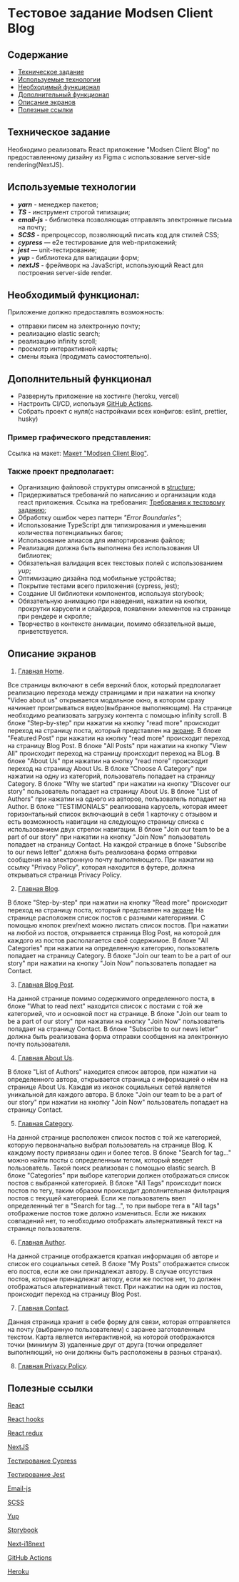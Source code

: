 # Tестовое задание Modsen Client Blog


## Содержание

- [Техническое задание](#Техническое-задание)
- [Используемые технологии](#Используемые-технологии)
- [Необходимый функционал](#Необходимый-функционал)
- [Дополнительный функционал](#Дополнительный-функционал)
- [Описание экранов](#Описание-экранов)
- [Полезные ссылки](#Полезные-ссылки)


## Техническое задание

Необходимо реализовать React приложение "Modsen Client Blog" по предоставленному дизайну из Figma
с использование server-side rendering(NextJS).


## Используемые технологии

- **_yarn_** - менеджер пакетов;
- **_TS_** - инструмент строгой типизации;
- **_email-js_** - библиотека позволяющая отправлять электронные письма на почту;
- **_SCSS_** - препроцессор, позволяющий писать код для стилей CSS;
- ***cypress*** — e2e тестирование для web-приложений;
- ***jest*** — unit-тестирование;
- **_yup_** - библиотека для валидации форм;
- **_nextJS_** - фреймворк на JavaScript, использующий React для построения server-side render.

## Необходимый функционал:

Приложение должно предоставлять возможность:

- отправки писем на электронную почту;
- реализацию elastic search;
- реализацию infinity scroll;
- просмотр интерактивной карты;
- смены языка (продумать самостоятельно).


## Дополнительный функционал

- Развернуть приложение на хостинге (heroku, vercel)
- Настроить CI/CD, используя [GitHub Actions](https://github.com/features/actions).
- Собрать проект с нуля(с настройками всех конфигов: eslint, prettier, husky)


### Пример графического представления:

Ссылка на макет: [Макет "Modsen Client Blog"](<https://www.figma.com/file/fhmK69xjYdFpfoVhY7t6u1/Client-Blog-Modsen-Template?node-id=0%3A1&t=FIUQOCF7mw0vjeF8-0>).


### Также проект предполагает:

- Организацию файловой структуры описанной в [structure](https://github.com/mkrivel/structure);
- Придерживаться требований по написанию и организации кода react приложения. Ссылка на требования: [Требования к тестовому заданию](https://github.com/annaprystavka/requirements);
- Обработку ошибок через паттерн _"Error Boundaries"_;
- Использование TypeScript для типизирования и уменьшения количества потенциальных багов;
- Использование алиасов для импортирования файлов;
- Реализация должна быть выполнена без использования UI библиотек;
- Обязательная валидация всех текстовых полей с использованием _yup_;
- Оптимизацию дизайна под мобильные устройства;
- Покрытие тестами всего приложения (cypress, jest);
- Создание UI библиотеки компонентов, используя storybook;
- Обязательную анимацию при наведения, нажатии на кнопки, прокрутки карусели и слайдеров, появлении элементов на странице при рендере и скролле;
- Творчество в контексте анимации, помимо обязательной выше, приветствуется.


## Описание экранов

1. [Главная Home](<https://www.figma.com/file/fhmK69xjYdFpfoVhY7t6u1/Client-Blog-Modsen-Template?node-id=2%3A509&t=5YoUOACNZ3dRVibl-0>).

Все страницы включают в себя верхний блок, который предполагает реализацию перехода между страницами и при нажатии на кнопку "Video about us" открывается модальное окно, в котором сразу начинает проигрываться видео(выбранное выполняющим).
На странице необходимо реализовать загрузку контента с помощью infinity scroll.
В блоке "Step-by-step" при нажатии на кнопку "read more" происходит переход на страницу поста, который представлен на [экране](https://www.figma.com/file/fhmK69xjYdFpfoVhY7t6u1/Client-Blog-Modse-Template?node-id=14%3A919&t=5YoUOACNZ3dRVibl-0).
В блоке "Featured Post" при нажатии на кнопку "read more" происходит переход на страницу Blog Post.
В блоке "All Posts" при нажатии на кнопку "View All" происходит переход на страницу происходит переход на BLog.
В блоке "About Us" при нажатии на кнопку "read more" происходит переход на страницу About Us.
В блоке "Choose A Category" при нажатии на одну из категорий, пользователь попадает на страницу Category.
В блоке "Why we started" при нажатии на кнопку "Discover our story" пользователь попадает на страницу About Us.
В блоке "List of Authors" при нажатии на одного из авторов, пользователь попадает на Author.
В блоке "TESTIMONIALS" реализована карусель, которая имеет горизонтальный список включающий в себя 1 карточку с отзывом и есть возможность навигации на следующую страницу списка с использованием двух стрелок навигации.
В блоке "Join our team to be a part of our story" при нажатии на кнопку "Join Now" пользователь попадает на страницу Contact.
На каждой странице в блоке "Subscribe to our news letter" должна быть реализована форма отправки сообщения на электронную почту выполняющего.
При нажатии на ссылку "Privacy Policy", которая находится в футере, должна открываться страница Privacy Policy.


2. [Главная Blog](<https://www.figma.com/file/fhmK69xjYdFpfoVhY7t6u1/Client-Blog-Modsen-Template?node-id=14%3A738&t=5YoUOACNZ3dRVibl-0>).

В блоке "Step-by-step" при нажатии на кнопку "Read more" происходит переход на страницу поста, который представлен на [экране](https://www.figma.com/file/fhmK69xjYdFpfoVhY7t6u1/Client-Blog?node-id=2%3A323&t=mb2rG2iYAU6MVs3n-0)
На странице расположен список постов с разными категориями. С помощью кнопок prev/next можно листать список постов.
При нажатии на любой из постов, открывается страница Blog Post, на которой для каждого из постов располагается своё содержимое.
В блоке "All Categories" при нажатии на определенную категорию, пользователь попадает на страницу Category.
В блоке "Join our team to be a part of our story" при нажатии на кнопку "Join Now" пользователь попадает на Contact.


3. [Главная Blog Post](<https://www.figma.com/file/fhmK69xjYdFpfoVhY7t6u1/Client-Blog-Modsen-Template?node-id=14%3A919&t=5YoUOACNZ3dRVibl-0>).

На данной странице помимо содержимого определенного поста, в блоке "What to read next" находится список с постами с той же категорией, что и основной пост на странице.
В блоке "Join our team to be a part of our story" при нажатии на кнопку "Join Now" пользователь попадает на страницу Contact.
В блоке "Subscribe to our news letter" должна быть реализована форма отправки сообщения на электронную почту пользователя.

4. [Главная About Us](<https://www.figma.com/file/fhmK69xjYdFpfoVhY7t6u1/Client-Blog-Modsen-Template?node-id=14%3A1045&t=5YoUOACNZ3dRVibl-0>).

В блоке "List of Authors" находится список авторов, при нажатии на определенного автора, открывается страница с информацией о нём на странице About Us.
Каждая из иконок социальных сетей является уникальной для каждого автора.
В блоке "Join our team to be a part of our story" при нажатии на кнопку "Join Now" пользователь попадает на страницу Contact.

5. [Главная Category](<https://www.figma.com/file/fhmK69xjYdFpfoVhY7t6u1/Client-Blog-Modsen-Template?node-id=14%3A1304&t=5YoUOACNZ3dRVibl-0>).

На данной странице расположен список постов с той же категорией, которую первоначально выбрал пользователь на странице Blog.
К каждому посту привязаны один и более тегов. В блоке "Search for tag..." можно найти посты с определенным тегом, который введет пользователь.
Такой поиск реализован с помощью elastic search. В блоке "Categories" при выборе категории должен отображаться список постов с выбранной категорией.
В блоке "All Tags" происходит поиск постов по тегу, таким образом происходит дополнительная фильтрация постов с текущей категорией.
Если же пользователь ввел определенный тег в "Search for tag...", то при выборе тега в "All tags" отображение постов тоже должно измениться.
Если же никаких совпадений нет, то необходимо отображать альтернативный текст на странице пользователя.

6. [Главная Author](<https://www.figma.com/file/fhmK69xjYdFpfoVhY7t6u1/Client-Blog-Modsen-Template?node-id=14%3A1483&t=5YoUOACNZ3dRVibl-0>).

На данной странице отображается краткая информация об авторе и список его социальных сетей.
В блоке "My Posts" отображается список его постов, если же они принадлежат автору.
В случае отсутствия постов, которые принадлежат автору, если же постов нет, то должен отображаться альтернативный текст.
При нажатии на один из постов, происходит переход на страницу Blog Post.

7. [Главная Contact](<https://www.figma.com/file/fhmK69xjYdFpfoVhY7t6u1/Client-Blog-Modsen-Template?node-id=14%3A1581&t=5YoUOACNZ3dRVibl-0>).


Данная страница хранит в себе форму для связи, которая отправляется на почту (выбранную пользователем) с заранее заготовленным текстом.
Карта является интерактивной, на которой отображаются точки (минимум 3) удаленные друг от друга (точки определяет выполняющий, но они должны быть расположены в разных странах).


8. [Главная Privacy Policy](<https://www.figma.com/file/fhmK69xjYdFpfoVhY7t6u1/Client-Blog-Modsen-Template?node-id=14%3A1678&t=5YoUOACNZ3dRVibl-0>).



## Полезные ссылки

[React](https://reactjs.org/docs/getting-started.html)

[React hooks](https://reactjs.org/docs/hooks-intro.html)

[React redux](https://react-redux.js.org/introduction/quick-start)

[NextJS](https://nextjs.org/docs)

[Тестирование Cypress](https://docs.cypress.io/guides/overview/why-cypress.html#In-a-nutshell)

[Тестирование Jest](https://jestjs.io/ru/docs/getting-started)

[Email-js](https://www.emailjs.com/docs/examples/reactjs/)

[SCSS](https://sass-lang.com/documentation/)

[Yup](https://www.npmjs.com/package/yup)

[Storybook](https://dev.to/iamrishupatel/how-to-create-a-react-component-library-using-storybook-typescript-scss-and-rollup-4pin)

[Next-i18next](https://github.com/i18next/next-i18next)

[GitHub Actions](https://github.com/features/actions)

[Heroku](https://devcenter.heroku.com/articles/heroku-cli)

